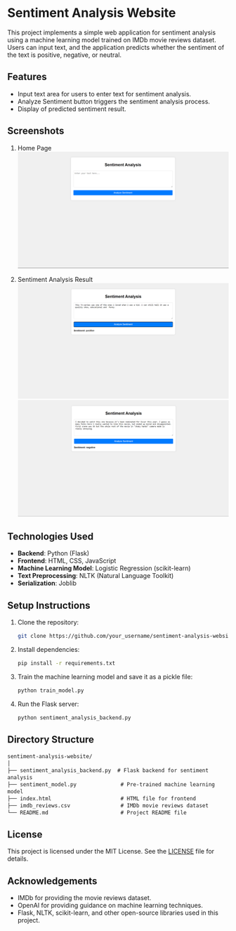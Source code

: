 # Sentiment Analysis Website

This project implements a simple web application for sentiment analysis using a machine learning model trained on IMDb movie reviews dataset. Users can input text, and the application predicts whether the sentiment of the text is positive, negative, or neutral.

## Features

- Input text area for users to enter text for sentiment analysis.
- Analyze Sentiment button triggers the sentiment analysis process.
- Display of predicted sentiment result.

## Screenshots

1. Home Page
   ![Home Page](/screenshots/homepage.png)

2. Sentiment Analysis Result
   ![Sentiment Analysis](/screenshots/positive_review.png)
   ![Sentiment Analysis](/screenshots/negative_review.png)
   
## Technologies Used

- **Backend**: Python (Flask)
- **Frontend**: HTML, CSS, JavaScript
- **Machine Learning Model**: Logistic Regression (scikit-learn)
- **Text Preprocessing**: NLTK (Natural Language Toolkit)
- **Serialization**: Joblib

## Setup Instructions

1. Clone the repository:

   ```bash
   git clone https://github.com/your_username/sentiment-analysis-website.git
   ```

2. Install dependencies:

   ```bash
   pip install -r requirements.txt
   ```

3. Train the machine learning model and save it as a pickle file:

   ```bash
   python train_model.py
   ```

4. Run the Flask server:

   ```bash
   python sentiment_analysis_backend.py
   ```

## Directory Structure

```
sentiment-analysis-website/
│
├── sentiment_analysis_backend.py  # Flask backend for sentiment analysis
├── sentiment_model.py              # Pre-trained machine learning model
├── index.html                      # HTML file for frontend
├── imdb_reviews.csv                # IMDb movie reviews dataset
└── README.md                       # Project README file
```

## License

This project is licensed under the MIT License. See the [LICENSE](LICENSE) file for details.

## Acknowledgements

- IMDb for providing the movie reviews dataset.
- OpenAI for providing guidance on machine learning techniques.
- Flask, NLTK, scikit-learn, and other open-source libraries used in this project.
